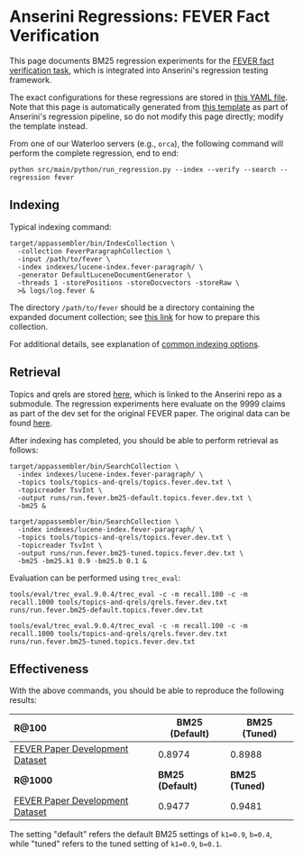 # Anserini Regressions: FEVER Fact Verification

This page documents BM25 regression experiments for the [FEVER fact verification task](https://fever.ai/), which is integrated into Anserini's regression testing framework.

The exact configurations for these regressions are stored in [this YAML file](../../src/main/resources/regression/fever.yaml).
Note that this page is automatically generated from [this template](../../src/main/resources/docgen/templates/fever.template) as part of Anserini's regression pipeline, so do not modify this page directly; modify the template instead.

From one of our Waterloo servers (e.g., `orca`), the following command will perform the complete regression, end to end:

```
python src/main/python/run_regression.py --index --verify --search --regression fever
```

## Indexing

Typical indexing command:

```
target/appassembler/bin/IndexCollection \
  -collection FeverParagraphCollection \
  -input /path/to/fever \
  -index indexes/lucene-index.fever-paragraph/ \
  -generator DefaultLuceneDocumentGenerator \
  -threads 1 -storePositions -storeDocvectors -storeRaw \
  >& logs/log.fever &
```

The directory `/path/to/fever` should be a directory containing the expanded document collection; see [this link](../docs/experiments-fever.md) for how to prepare this collection.

For additional details, see explanation of [common indexing options](common-indexing-options.md).

## Retrieval

Topics and qrels are stored [here](https://github.com/castorini/anserini-tools/tree/master/topics-and-qrels), which is linked to the Anserini repo as a submodule.
The regression experiments here evaluate on the 9999 claims as part of the dev set for the original FEVER paper.
The original data can be found [here](https://fever.ai/resources.html).

After indexing has completed, you should be able to perform retrieval as follows:

```
target/appassembler/bin/SearchCollection \
  -index indexes/lucene-index.fever-paragraph/ \
  -topics tools/topics-and-qrels/topics.fever.dev.txt \
  -topicreader TsvInt \
  -output runs/run.fever.bm25-default.topics.fever.dev.txt \
  -bm25 &

target/appassembler/bin/SearchCollection \
  -index indexes/lucene-index.fever-paragraph/ \
  -topics tools/topics-and-qrels/topics.fever.dev.txt \
  -topicreader TsvInt \
  -output runs/run.fever.bm25-tuned.topics.fever.dev.txt \
  -bm25 -bm25.k1 0.9 -bm25.b 0.1 &
```

Evaluation can be performed using `trec_eval`:

```
tools/eval/trec_eval.9.0.4/trec_eval -c -m recall.100 -c -m recall.1000 tools/topics-and-qrels/qrels.fever.dev.txt runs/run.fever.bm25-default.topics.fever.dev.txt

tools/eval/trec_eval.9.0.4/trec_eval -c -m recall.100 -c -m recall.1000 tools/topics-and-qrels/qrels.fever.dev.txt runs/run.fever.bm25-tuned.topics.fever.dev.txt
```

## Effectiveness

With the above commands, you should be able to reproduce the following results:

| **R@100**                                                                                                    | **BM25 (Default)**| **BM25 (Tuned)**|
|:-------------------------------------------------------------------------------------------------------------|-----------|-----------|
| [FEVER Paper Development Dataset](https://s3-eu-west-1.amazonaws.com/fever.public/paper_dev.jsonl)           | 0.8974    | 0.8988    |
| **R@1000**                                                                                                   | **BM25 (Default)**| **BM25 (Tuned)**|
| [FEVER Paper Development Dataset](https://s3-eu-west-1.amazonaws.com/fever.public/paper_dev.jsonl)           | 0.9477    | 0.9481    |

The setting "default" refers the default BM25 settings of `k1=0.9`, `b=0.4`, while "tuned" refers to the tuned setting of `k1=0.9`, `b=0.1`.
